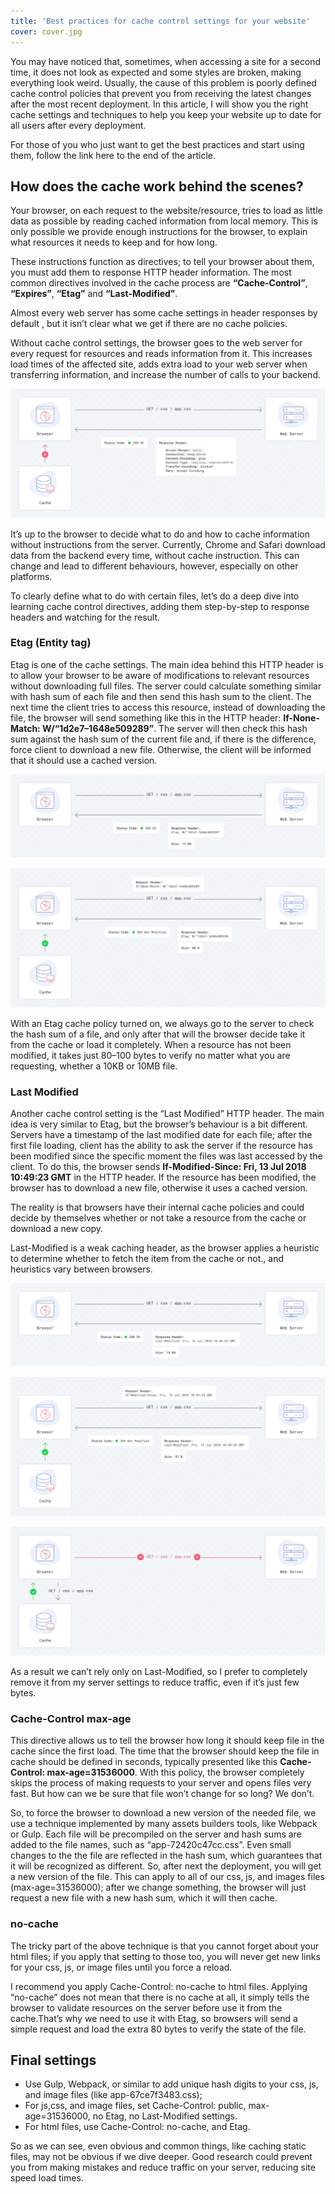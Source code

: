 ```yaml
---
title: 'Best practices for cache control settings for your website'
cover: cover.jpg
---
```


You may have noticed that, sometimes, when accessing a site for a second time, it does not look as expected and some styles are broken, making everything look weird. Usually, the cause of this problem is poorly defined cache control policies that prevent you from receiving the latest changes after the most recent deployment. In this article, I will show you the right cache settings and techniques to help you keep your website up to date for all users after every deployment.

For those of you who just want to get the best practices and start using them, follow the link here to the end of the article.

## How does the cache work behind the scenes?

Your browser, on each request to the website/resource, tries to load as little data as possible by reading cached information from local memory. This is only possible we provide enough instructions for the browser, to explain what resources it needs to keep and for how long.

These instructions function as directives; to tell your browser about them, you must add them to response HTTP header information. The most common directives involved in the cache process are **“Cache-Control”**, **“Expires”**, **“Etag”** and **“Last-Modified”**.

Almost every web server has some cache settings in header responses by default , but it isn’t clear what we get if there are no cache policies.

Without cache control settings, the browser goes to the web server for every request for resources and reads information from it. This increases load times of the affected site, adds extra load to your web server when transferring information, and increase the number of calls to your backend.

![Requests flow with no cache settings](cache1.jpeg)

It’s up to the browser to decide what to do and how to cache information without instructions from the server. Currently, Chrome and Safari download data from the backend every time, without cache instruction. This can change and lead to different behaviours, however, especially on other platforms.

To clearly define what to do with certain files, let’s do a deep dive into learning cache control directives, adding them step-by-step to response headers and watching for the result.

### Etag (Entity tag)

Etag is one of the cache settings. The main idea behind this HTTP header is to allow your browser to be aware of modifications to relevant resources without downloading full files. The server could calculate something similar with hash sum of each file and then send this hash sum to the client. The next time the client tries to access this resource, instead of downloading the file, the browser will send something like this in the HTTP header: **If-None-Match: W/“1d2e7–1648e509289”**. The server will then check this hash sum against the hash sum of the current file and, if there is the difference, force client to download a new file. Otherwise, the client will be informed that it should use a cached version.

![Requests flow with Etag — 1st load](cache2.jpeg)

![Requests flow with Etag — 2nd load](cache3.jpeg)

With an Etag cache policy turned on, we always go to the server to check the hash sum of a file, and only after that will the browser decide take it from the cache or load it completely. When a resource has not been modified, it takes just 80–100 bytes to verify no matter what you are requesting, whether a 10KB or 10MB file.

### Last Modified

Another cache control setting is the “Last Modified” HTTP header. The main idea is very similar to Etag, but the browser’s behaviour is a bit different. Servers have a timestamp of the last modified date for each file; after the first file loading, client has the ability to ask the server if the resource has been modified since the specific moment the files was last accessed by the client. To do this, the browser sends **If-Modified-Since: Fri, 13 Jul 2018 10:49:23 GMT** in the HTTP header. If the resource has been modified, the browser has to download a new file, otherwise it uses a cached version.

The reality is that browsers have their internal cache policies and could decide by themselves whether or not take a resource from the cache or download a new copy.

<Quote authorName="Google caching best practices guide">
Last-Modified is a weak caching header, as the browser applies a heuristic to determine whether to fetch the item from the cache or not., and heuristics vary between browsers.
</Quote>

![Requests flow with Last-Modified — 1st load](cache4.jpeg)

![Requests flow with Last-Modified — 2nd load (Perfect Scenario)](cache5.png)

![Requests flow with Last-Modified — 2nd load (Common case)](cache6.jpeg)

As a result we can’t rely only on Last-Modified, so I prefer to completely remove it from my server settings to reduce traffic, even if it’s just few bytes.

### Cache-Control max-age

This directive allows us to tell the browser how long it should keep file in the cache since the first load. The time that the browser should keep the file in cache should be defined in seconds, typically presented like this **Cache-Control: max-age=31536000**. With this policy, the browser completely skips the process of making requests to your server and opens files very fast. But how can we be sure that file won’t change for so long? We don’t.

So, to force the browser to download a new version of the needed file, we use a technique implemented by many assets builders tools, like Webpack or Gulp. Each file will be precompiled on the server and hash sums are added to the file names, such as “app-72420c47cc.css”. Even small changes to the the file are reflected in the hash sum, which guarantees that it will be recognized as different. So, after next the deployment, you will get a new version of the file. This can apply to all of our css, js, and images files (max-age=31536000); after we change something, the browser will just request a new file with a new hash sum, which it will then cache.

### no-cache

The tricky part of the above technique is that you cannot forget about your html files; if you apply that setting to those too, you will never get new links for your css, js, or image files until you force a reload.

I recommend you apply Cache-Control: no-cache to html files. Applying “no-cache” does not mean that there is no cache at all, it simply tells the browser to validate resources on the server before use it from the cache.That’s why we need to use it with Etag, so browsers will send a simple request and load the extra 80 bytes to verify the state of the file.

## Final settings

- Use Gulp, Webpack, or similar to add unique hash digits to your css, js, and image files (like app-67ce7f3483.css);
- For js,css, and image files, set Cache-Control: public, max-age=31536000, no Etag, no Last-Modified settings.
- For html files, use Cache-Control: no-cache, and Etag.

So as we can see, even obvious and common things, like caching static files, may not be obvious if we dive deeper. Good research could prevent you from making mistakes and reduce traffic on your server, reducing site speed load times.
